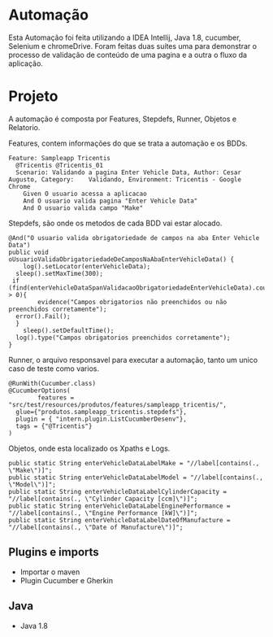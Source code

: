 # Automação

Esta Automação foi feita utilizando a IDEA Intellij, Java 1.8, cucumber, Selenium e chromeDrive. Foram feitas duas suítes uma para demonstrar o processo de validação de conteúdo de uma pagina e a outra o fluxo da aplicação.


# Projeto
 
A automação é composta por Features, Stepdefs, Runner, Objetos e Relatorio.

Features, contem informações do que se trata a automação e os BDDs.

    Feature: Sampleapp Tricentis  
      @Tricentis @Tricentis_01  
      Scenario: Validando a pagina Enter Vehicle Data, Author: Cesar Augusto, Category:    Validando, Environment: Tricentis - Google Chrome  
        Given O usuario acessa a aplicacao  
        And O usuario valida pagina "Enter Vehicle Data"  
        And O usuario valida campo "Make"

Stepdefs, são onde os metodos de cada BDD vai estar alocado.

    @And("O usuario valida obrigatoriedade de campos na aba Enter Vehicle Data")  
    public void oUsuarioValidaObrigatoriedadeDeCamposNaAbaEnterVehicleData() {  
        log().setLocator(enterVehicleData);  
      sleep().setMaxTime(300);  
     if (find(enterVehicleDataSpanValidacaoObrigatoriedadeEnterVehicleData).count() > 0){  
            evidence("Campos obrigatorios não preenchidos ou não preenchidos corretamente");  
      error().Fail();  
      }  
        sleep().setDefaultTime();  
      log().type("Campos obrigatorios preenchidos corretamente");  
    }

Runner, o arquivo responsavel para executar a automação, tanto um unico caso de teste como varios.

    @RunWith(Cucumber.class)  
    @CucumberOptions(  
            features = "src/test/resources/produtos/features/sampleapp_tricentis/",  
      glue={"produtos.sampleapp_tricentis.stepdefs"},  
      plugin = { "intern.plugin.ListCucumberDesenv"},  
      tags = {"@Tricentis"}  
    )

Objetos, onde esta localizado os Xpaths e Logs.

    public static String enterVehicleDataLabelMake = "//label[contains(., \"Make\")]";  
    public static String enterVehicleDataLabelModel = "//label[contains(., \"Model\")]";  
    public static String enterVehicleDataLabelCylinderCapacity = "//label[contains(., \"Cylinder Capacity [ccm]\")]";  
    public static String enterVehicleDataLabelEnginePerformance = "//label[contains(., \"Engine Performance [kW]\")]";  
    public static String enterVehicleDataLabelDateOfManufacture = "//label[contains(., \"Date of Manufacture\")]";

## Plugins e imports

- Importar o maven
- Plugin Cucumber e Gherkin

## Java

- Java 1.8





